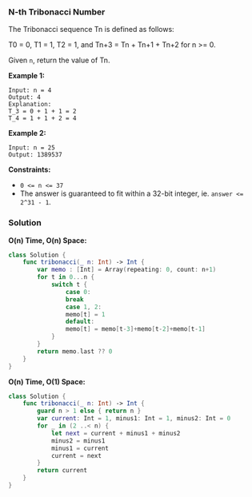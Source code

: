 
### N-th Tribonacci Number

The Tribonacci sequence Tn is defined as follows: 

T0 = 0, T1 = 1, T2 = 1, and Tn+3 = Tn + Tn+1 + Tn+2 for n >= 0.

Given `n`, return the value of Tn.

__Example 1:__
```
Input: n = 4
Output: 4
Explanation:
T_3 = 0 + 1 + 1 = 2
T_4 = 1 + 1 + 2 = 4
```
__Example 2:__
```
Input: n = 25
Output: 1389537
```

__Constraints:__
* `0 <= n <= 37`
* The answer is guaranteed to fit within a 32-bit integer, ie. `answer <= 2^31 - 1`.

### Solution
__O(n) Time, O(n) Space:__
```swift
class Solution {
    func tribonacci(_ n: Int) -> Int {
        var memo : [Int] = Array(repeating: 0, count: n+1)
        for t in 0...n {
            switch t {
                case 0:
                break
                case 1, 2:
                memo[t] = 1
                default:
                memo[t] = memo[t-3]+memo[t-2]+memo[t-1]
            }
        }
        return memo.last ?? 0
    }
}
```
__O(n) Time, O(1) Space:__
```swift
class Solution {
    func tribonacci(_ n: Int) -> Int {
        guard n > 1 else { return n }
        var current: Int = 1, minus1: Int = 1, minus2: Int = 0
        for _ in (2 ..< n) {
            let next = current + minus1 + minus2
            minus2 = minus1
            minus1 = current
            current = next
        }
        return current
    }
}
```